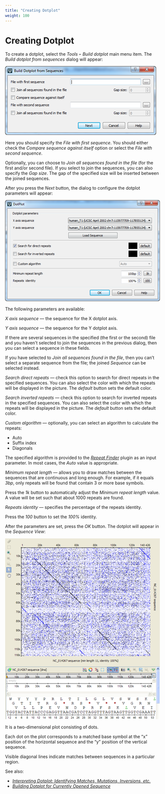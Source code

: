 ```yaml
---
title: "Creating Dotplot"
weight: 100
---
```


# Creating Dotplot

To create a dotplot, select the _Tools ‣ Build dotplot_ main menu item. The _Build dotplot from sequences_ dialog will appear:

![](/images/65929583/65929584.png)

Here you should specify the _File with first sequence_. You should either check the _Compare sequence against itself_ option or select the _File with second sequence_.

Optionally, you can choose to _Join all sequences found in the file_ (for the first and/or second file). If you select to join the sequences, you can also specify the _Gap size_. The gap of the specified size will be inserted between the joined sequences.

After you press the _Next_ button, the dialog to configure the dotplot parameters will appear:

![](/images/65929583/65929585.png)

The following parameters are available:

_X axis sequence_ — the sequence for the X dotplot axis.

_Y axis sequence_ — the sequence for the Y dotplot axis.

If there are several sequences in the specified (the first or the second) file and you haven't selected to join the sequences in the previous dialog, then you can select a sequence in these fields.

If you have selected to _Join all sequences found in the file_, then you can’t select a separate sequence from the file; the joined _Sequence_ can be selected instead.

_Search direct repeats_ — check this option to search for direct repeats in the specified sequences. You can also select the color with which the repeats will be displayed in the picture. The _default_ button sets the default color.

_Search inverted repeats_ — check this option to search for inverted repeats in the specified sequences. You can also select the color with which the repeats will be displayed in the picture. The _default_ button sets the default color.

_Custom algorithm_ — optionally, you can select an algorithm to calculate the repeats:

* Auto
* Suffix index
* Diagonals

The specified algorithm is provided to the [_Repeat Finder_](repeat-finder.md) plugin as an input parameter. In most cases, the _Auto_ value is appropriate.

_Minimum repeat length_ — allows you to draw matches between the sequences that are continuous and long enough. For example, if it equals _3bp_, only repeats will be found that contain 3 or more base symbols.

Press the _1k_ button to automatically adjust the _Minimum repeat length_ value. A value will be set such that about 1000 repeats are found.

_Repeats identity_ — specifies the percentage of the repeats identity.

Press the _100_ button to set the _100%_ identity.

After the parameters are set, press the _OK_ button. The dotplot will appear in the _Sequence View_:

![](/images/65929583/65929586.png)

It is a two-dimensional plot consisting of dots.

Each dot on the plot corresponds to a matched base symbol at the “x” position of the horizontal sequence and the “y” position of the vertical sequence.

Visible diagonal lines indicate matches between sequences in a particular region.

See also:

* [_Interpreting Dotplot: Identifying Matches, Mutations, Inversions, etc._](/docs/sequence-view-extensions/dotplot/interpreting-dotplot-identifying-matches-mutations-invertions-etc)
* [_Building Dotplot for Currently Opened Sequence_](building-dotplot-for-currently-opened-sequence)